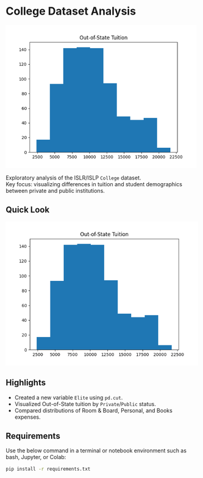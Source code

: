 # College Dataset Analysis

<img src="figures/boxplot_outstate.png" width="500">

Exploratory analysis of the ISLR/ISLP `College` dataset.  
Key focus: visualizing differences in tuition and student demographics between private and public institutions.

## Quick Look

![Outstate Tuition Boxplot](figures/boxplot_outstate.png)

## Highlights
- Created a new variable `Elite` using `pd.cut`.
- Visualized Out-of-State tuition by `Private`/`Public` status.
- Compared distributions of Room & Board, Personal, and Books expenses.

## Requirements

Use the below command in a terminal or notebook environment such as bash, Jupyter, or Colab:

```bash
pip install -r requirements.txt
